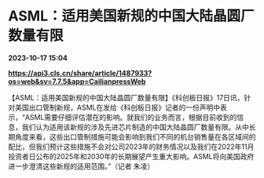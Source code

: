 # ASML：适用美国新规的中国大陆晶圆厂数量有限

**2023-10-17 15:04**

**https://api3.cls.cn/share/article/1487933?os=web&sv=7.7.5&app=CailianpressWeb**

【ASML：适用美国新规的中国大陆晶圆厂数量有限】《科创板日报》17日讯，针对美国出口管制新规，ASML在发给《科创板日报》记者的一份声明中表示，“ASML需要仔细评估潜在的影响。就我们的业务而言，根据目前收到的信息，我们认为适用该新规的涉及先进芯片制造的中国大陆晶圆厂数量有限。从中长期角度来看，这些出口管制措施可能会影响到我们不同的机台销售量在各区域间的配比，但我们预计这些措施不会对公司2023年的财务情况以及我们在2022年11月投资者日公布的2025年和2030年的长期展望产生重大影响。ASML将向美国政府进一步澄清这些新规的适用范围。”（记者 朱凌）